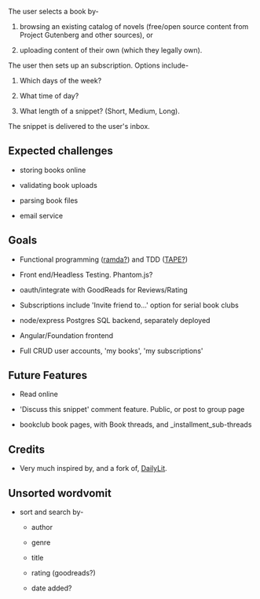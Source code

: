 The user selects a book by-

1. browsing an existing catalog of novels (free/open source content from Project Gutenberg and other sources), or

2. uploading content of their own (which they legally own).

The user then sets up an subscription. Options include-

1. Which days of the week?

2. What time of day?

3. What length of a snippet? (Short, Medium, Long).

The snippet is delivered to the user's inbox.

## Expected challenges

* storing books online

* validating book uploads

* parsing book files

* email service

## Goals

* Functional programming ([ramda?](http://ramdajs.com/0.20.0/index.html)) and TDD ([TAPE?](https://github.com/substack/tape))

* Front end/Headless Testing. Phantom.js?

* oauth/integrate with GoodReads for Reviews/Rating

* Subscriptions include 'Invite friend to...' option for serial book clubs

* node/express Postgres SQL backend, separately deployed

* Angular/Foundation frontend

* Full CRUD user accounts, 'my books', 'my subscriptions'

## Future Features

* Read online

* 'Discuss this snippet' comment feature. Public, or post to group page

* bookclub book pages, with Book threads, and _installment_sub-threads

## Credits

* Very much inspired by, and a fork of, [DailyLit](https://www.dailylit.com/).

## Unsorted wordvomit

* sort and search by-
  
  * author

  * genre

  * title

  * rating (goodreads?)

  * date added?
